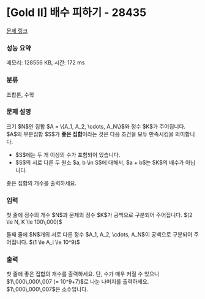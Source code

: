 # [Gold II] 배수 피하기 - 28435 

[문제 링크](https://www.acmicpc.net/problem/28435) 

### 성능 요약

메모리: 128556 KB, 시간: 172 ms

### 분류

조합론, 수학

### 문제 설명

<p>크기 $N$인 집합 $A = \{A_1, A_2, \cdots, A_N\}$와 정수 $K$가 주어집니다. $A$의 부분집합 $S$가 <strong>좋은 집합</strong>이라는 것은 다음 조건을 모두 만족시킴을 의미합니다.</p>

<ul>
	<li>$S$에는 두 개 이상의 수가 포함되어 있습니다.</li>
	<li>$S$의 서로 다른 두 원소 $a, b \in S$에 대해서, $a + b$는 $K$의 배수가 아닙니다.</li>
</ul>

<p>좋은 집합의 개수를 출력하세요.</p>

### 입력 

 <p>첫 줄에 정수의 개수 $N$과 문제의 정수 $K$가 공백으로 구분되어 주어집니다. $(2 \le N, K \le 100\,000)$</p>

<p>둘째 줄에 $N$개의 서로 다른 정수 $A_1, A_2, \cdots, A_N$이 공백으로 구분되어 주어집니다. $(1 \le A_i \le 10^9)$</p>

### 출력 

 <p>첫 줄에 좋은 집합의 개수를 출력하세요. 단, 수가 매우 커질 수 있으니 $1\,000\,000\,007 (= 10^9+7)$로 나눈 나머지를 출력하세요. $1\,000\,000\,007$은 소수입니다.</p>

